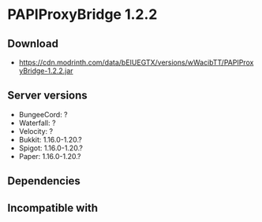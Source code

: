 # PAPIProxyBridge 1.2.2

## Download
- https://cdn.modrinth.com/data/bEIUEGTX/versions/wWacibTT/PAPIProxyBridge-1.2.2.jar

## Server versions
- BungeeCord: ?
- Waterfall: ?
- Velocity: ?
- Bukkit: 1.16.0-1.20.?
- Spigot: 1.16.0-1.20.?
- Paper: 1.16.0-1.20.?

## Dependencies

## Incompatible with